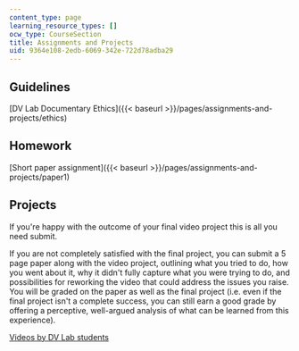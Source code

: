 ```yaml
---
content_type: page
learning_resource_types: []
ocw_type: CourseSection
title: Assignments and Projects
uid: 9364e108-2edb-6069-342e-722d78adba29
---
```


Guidelines
----------

[DV Lab Documentary Ethics]({{< baseurl >}}/pages/assignments-and-projects/ethics)

Homework
--------

[Short paper assignment]({{< baseurl >}}/pages/assignments-and-projects/paper1)

Projects
--------

If you're happy with the outcome of your final video project this is all you need submit.

If you are not completely satisfied with the final project, you can submit a 5 page paper along with the video project, outlining what you tried to do, how you went about it, why it didn't fully capture what you were trying to do, and possibilities for reworking the video that could address the issues you raise. You will be graded on the paper as well as the final project (i.e. even if the final project isn't a complete success, you can still earn a good grade by offering a perceptive, well-argued analysis of what can be learned from this experience).

[Videos by DV Lab students](https://video.odl.mit.edu/collections/4f69594efa124156b5336792a0af6080)